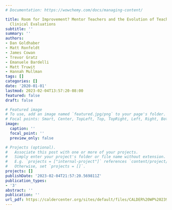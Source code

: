 ```yaml
---
# Documentation: https://wowchemy.com/docs/managing-content/

title: Room for Improvement? Mentor Teachers and the Evolution of Teacher Preservice
  Clinical Evaluations
subtitle: ''
summary: ''
authors:
- Dan Goldhaber
- Matt Ronfeldt
- James Cowan
- Trevor Gratz
- Emanuele Bardelli
- Matt Truwit
- Hannah Mullman
tags: []
categories: []
date: '2020-01-01'
lastmod: 2023-02-04T13:57:20-08:00
featured: false
draft: false

# Featured image
# To use, add an image named `featured.jpg/png` to your page's folder.
# Focal points: Smart, Center, TopLeft, Top, TopRight, Left, Right, BottomLeft, Bottom, BottomRight.
image:
  caption: ''
  focal_point: ''
  preview_only: false

# Projects (optional).
#   Associate this post with one or more of your projects.
#   Simply enter your project's folder or file name without extension.
#   E.g. `projects = ["internal-project"]` references `content/project/deep-learning/index.md`.
#   Otherwise, set `projects = []`.
projects: []
publishDate: '2023-02-04T21:57:20.569811Z'
publication_types:
- '3'
abstract: ''
publication: ''
url_pdf: https://caldercenter.org/sites/default/files/CALDER%20WP%20239-0620.pdf
---
```

